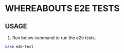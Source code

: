 # WHEREABOUTS E2E TESTS

## USAGE

1. Run below command to run the e2e tests.

```bash
make e2e-test
```
